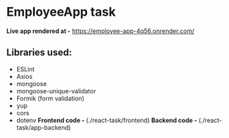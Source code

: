 # EmployeeApp task
**Live app rendered at -** https://employee-app-4q56.onrender.com/
## Libraries used:
- ESLint
- Axios
- mongoose
- mongoose-unique-validator
- Formik (form validation)
- yup
- cors
- dotenv
**Frontend code -** (./react-task/frontend)
**Backend code -** (./react-task/app-backend)
